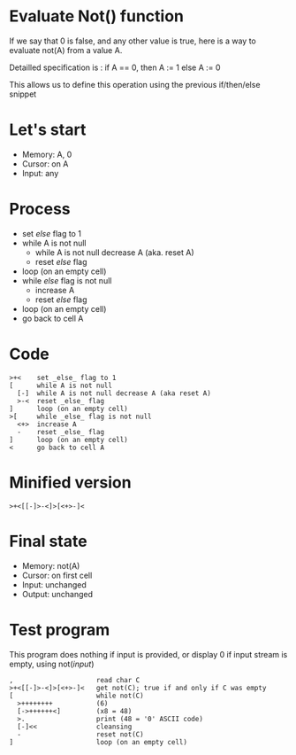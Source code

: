 # Evaluate Not() function

If we say that 0 is false, and any other value is true, here is a way to evaluate not(A) from a value A.

Detailled specification is : if A == 0, then A := 1 else A := 0

This allows us to define this operation using the previous if/then/else snippet

# Let's start

* Memory: A, 0 
* Cursor: on A
* Input: any

# Process

* set _else_ flag to 1
* while A is not null
  * while A is not null decrease A (aka. reset A)
  * reset _else_ flag
* loop (on an empty cell)
* while _else_ flag is not null
  * increase A
  * reset _else_ flag
* loop (on an empty cell)
* go back to cell A

# Code
```
>+<    set _else_ flag to 1
[      while A is not null
  [-]  while A is not null decrease A (aka reset A)
  >-<  reset _else_ flag
]      loop (on an empty cell)
>[     while _else_ flag is not null
  <+>  increase A
  -    reset _else_ flag
]      loop (on an empty cell)
<      go back to cell A
```

# Minified version
```
>+<[[-]>-<]>[<+>-]<
```

# Final state

* Memory: not(A)
* Cursor: on first cell
* Input: unchanged
* Output: unchanged

# Test program

This program does nothing if input is provided, or display 0 if input stream is empty, using not(_input_)

```
,                     read char C
>+<[[-]>-<]>[<+>-]<   get not(C); true if and only if C was empty
[                     while not(C)
  >++++++++           (6)
  [->++++++<]         (x8 = 48)
  >.                  print (48 = '0' ASCII code)
  [-]<<               cleansing
  -                   reset not(C)
]                     loop (on an empty cell)
```
